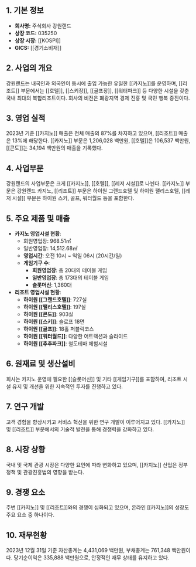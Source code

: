 ## 1. 기본 정보
- **회사명:** 주식회사 강원랜드
- **상장 코드:** 035250
- **상장 시장:** [[KOSPI]]
- **GICS:** [[경기소비재]]

## 2. 사업의 개요
강원랜드는 내국인과 외국인이 동시에 출입 가능한 유일한 [[카지노]]를 운영하며, [[리조트]] 부문에서는 [[호텔]], [[스키장]], [[골프장]], [[워터파크]] 등 다양한 시설을 갖춘 국내 최대의 복합리조트이다. 회사의 비전은 폐광지역 경제 진흥 및 국민 행복 증진이다.

## 3. 영업 실적
2023년 기준 [[카지노]] 매출은 전체 매출의 87%를 차지하고 있으며, [[리조트]] 매출은 13%에 해당한다. [[카지노]] 부문은 1,206,028 백만원, [[호텔]]은 106,537 백만원, [[콘도]]는 34,194 백만원의 매출을 기록했다.

## 4. 사업부문
강원랜드의 사업부문은 크게 [[카지노]], [[호텔]], [[레저 시설]]로 나뉜다. [[카지노]] 부문은 강원랜드 카지노, [[리조트]] 부문은 하이원 그랜드호텔 및 하이원 팰리스호텔, [[레저 시설]] 부문은 하이원 스키, 골프, 워터월드 등을 포함한다.

## 5. 주요 제품 및 매출
- **카지노 영업시설 현황**:
  - 회원영업장: 968.51㎡
  - 일반영업장: 14,512.68㎡
  - **영업시간**: 오전 10시 ~ 익일 06시 (20시간/일)
  - **게임기구 수**:
    - **회원영업장**: 총 20대의 테이블 게임
    - **일반영업장**: 총 173대의 테이블 게임
    - **슬롯머신**: 1,360대
- **리조트 영업시설 현황**:
  - **하이원 [[그랜드호텔]]**: 727실
  - **하이원 [[팰리스호텔]]**: 197실
  - **하이원 [[콘도]]**: 903실
  - **하이원 [[스키]]**: 슬로프 18면
  - **하이원 [[골프]]**: 18홀 퍼블릭코스
  - **하이원 [[워터월드]]**: 다양한 어트랙션과 슬라이드
  - **하이원 [[추추파크]]**: 철도테마 체험시설

## 6. 원재료 및 생산설비
회사는 카지노 운영에 필요한 [[슬롯머신]] 및 기타 [[게임기구]]를 포함하여, 리조트 시설 유지 및 개선을 위한 지속적인 투자를 진행하고 있다.

## 7. 연구 개발
고객 경험을 향상시키고 서비스 혁신을 위한 연구 개발이 이루어지고 있다. [[카지노]] 및 [[리조트]] 부문에서의 기술적 발전을 통해 경쟁력을 강화하고 있다.

## 8. 시장 상황
국내 및 국제 관광 시장은 다양한 요인에 따라 변화하고 있으며, [[카지노]] 산업은 정부 정책 및 관광진흥법의 영향을 받는다.

## 9. 경쟁 요소
주변 [[카지노]] 및 [[리조트]]와의 경쟁이 심화되고 있으며, 온라인 [[카지노]]의 성장도 주요 요소 중 하나이다.

## 10. 재무현황
2023년 12월 31일 기준 자산총계는 4,431,069 백만원, 부채총계는 761,348 백만원이다. 당기순이익은 335,888 백만원으로, 안정적인 재무 상태를 유지하고 있다.